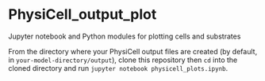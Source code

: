 # PhysiCell_output_plot
Jupyter notebook and Python modules for plotting cells and substrates

From the directory where your PhysiCell output files are created (by default, in `your-model-directory/output`), clone this repository then `cd` into the cloned directory and run `jupyter notebook physicell_plots.ipynb`.
